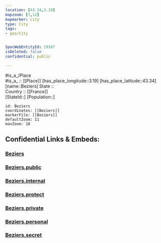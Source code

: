 ```yaml
---
location: [43.34,3.19] 
mapzoom: [7,12] 
mapmarker: city 
type: City
tags:
- geo/City


SpocWebEntityId: 29167
isDeleted: false
confidential: public

---
```

#is_a_/Place  
#is_a_ :: [[Place]] 
[has_place_longitude::3.19] 
[has_place_latitude::43.34] 
[name::Beziers] 
State ::  
Country :: [[France]]  
[StateId::] 
[Population::] 



```leaflet
id: Beziers
coordinates: [[Beziers]] 
markerFile: [[Beziers]] 
defaultZoom: 11 
maxZoom: 18
```


## Confidential Links & Embeds: 

### [Beziers](/_Standards/Earth/Continent/Europe/Europe~West/France/regions~France/Occitanie/departments~Occitanie/Hérault/communes~Hérault/Béziers/cities~Béziers/Beziers.md) 

### [Beziers.public](/_public/Earth/Continent/Europe/Europe~West/France/regions~France/Occitanie/departments~Occitanie/Hérault/communes~Hérault/Béziers/cities~Béziers/Beziers.public.md) 

### [Beziers.internal](/_internal/Earth/Continent/Europe/Europe~West/France/regions~France/Occitanie/departments~Occitanie/Hérault/communes~Hérault/Béziers/cities~Béziers/Beziers.internal.md) 

### [Beziers.protect](/_protect/Earth/Continent/Europe/Europe~West/France/regions~France/Occitanie/departments~Occitanie/Hérault/communes~Hérault/Béziers/cities~Béziers/Beziers.protect.md) 

### [Beziers.private](/_private/Earth/Continent/Europe/Europe~West/France/regions~France/Occitanie/departments~Occitanie/Hérault/communes~Hérault/Béziers/cities~Béziers/Beziers.private.md) 

### [Beziers.personal](/_personal/Earth/Continent/Europe/Europe~West/France/regions~France/Occitanie/departments~Occitanie/Hérault/communes~Hérault/Béziers/cities~Béziers/Beziers.personal.md) 

### [Beziers.secret](/_secret/Earth/Continent/Europe/Europe~West/France/regions~France/Occitanie/departments~Occitanie/Hérault/communes~Hérault/Béziers/cities~Béziers/Beziers.secret.md)


